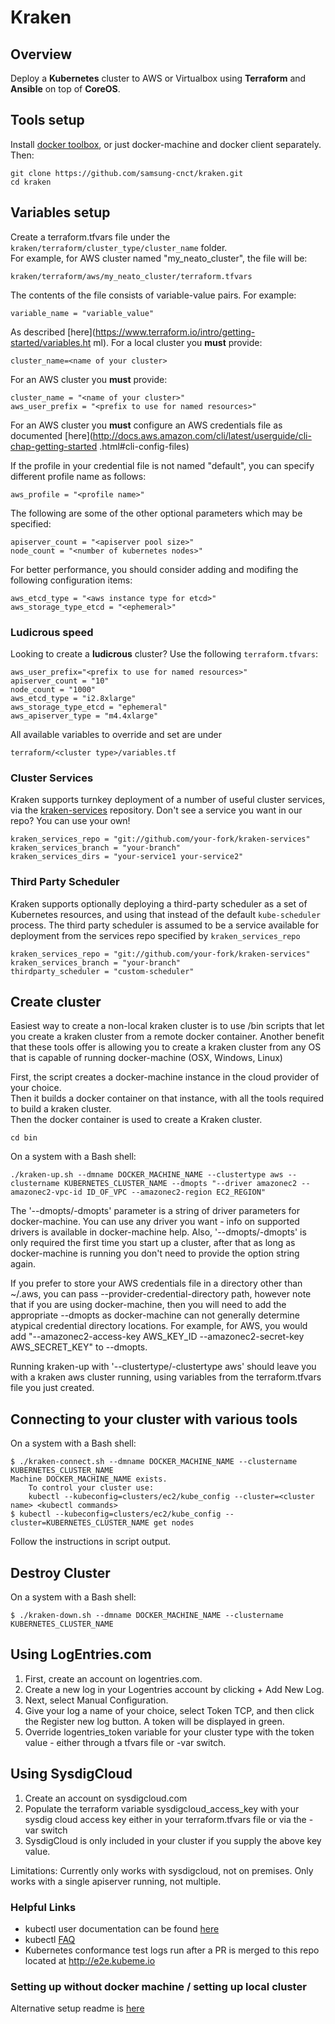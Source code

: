 # Kraken
## Overview
Deploy a __Kubernetes__ cluster to AWS or Virtualbox using __Terraform__  and __Ansible__ on top of __CoreOS__.

## Tools setup
Install [docker toolbox](https://www.docker.com/docker-toolbox), or just docker-machine and docker client separately.  
Then:

    git clone https://github.com/samsung-cnct/kraken.git
    cd kraken

## Variables setup

Create a terraform.tfvars file under the `kraken/terraform/cluster_type/cluster_name` folder.  
For example, for AWS cluster named "my_neato_cluster", the file will be:

    kraken/terraform/aws/my_neato_cluster/terraform.tfvars

The contents of the file consists of variable-value pairs. For example:

    variable_name = "variable_value"

As described [here](https://www.terraform.io/intro/getting-started/variables.ht
ml). For a local cluster you __must__ provide:

    cluster_name=<name of your cluster> 

For an AWS cluster you __must__ provide:

    cluster_name = "<name of your cluster>"
    aws_user_prefix = "<prefix to use for named resources>"

For an AWS cluster you __must__ configure an AWS credentials file as documented [here](http://docs.aws.amazon.com/cli/latest/userguide/cli-chap-getting-started
.html#cli-config-files)

If the profile in your credential file is not named "default", you can specify 
 different profile name as follows:

    aws_profile = "<profile name>"

The following are some of the other optional parameters which may be specified:

    apiserver_count = "<apiserver pool size>"
    node_count = "<number of kubernetes nodes>"

For better performance, you should consider adding and modifing the following configuration items:

    aws_etcd_type = "<aws instance type for etcd>"
    aws_storage_type_etcd = "<ephemeral>"

### Ludicrous speed

Looking to create a **ludicrous** cluster? Use the following `terraform.tfvars`:

    aws_user_prefix="<prefix to use for named resources>"
    apiserver_count = "10"
    node_count = "1000"
    aws_etcd_type = "i2.8xlarge"
    aws_storage_type_etcd = "ephemeral"
    aws_apiserver_type = "m4.4xlarge"

All available variables to override and set are under

    terraform/<cluster type>/variables.tf

### Cluster Services

Kraken supports turnkey deployment of a number of useful cluster services, via the [kraken-services](https://github.com/samsung-cnct/kraken-services) repository.  Don't see a service you want in our repo?  You can use your own!

    kraken_services_repo = "git://github.com/your-fork/kraken-services"
    kraken_services_branch = "your-branch"
    kraken_services_dirs = "your-service1 your-service2"

### Third Party Scheduler

Kraken supports optionally deploying a third-party scheduler as a set of Kubernetes resources, and using that instead of the default `kube-scheduler` process.  The third party scheduler is assumed to be a service available for deployment from the services repo specified by `kraken_services_repo`

    kraken_services_repo = "git://github.com/your-fork/kraken-services"
    kraken_services_branch = "your-branch"
    thirdparty_scheduler = "custom-scheduler"
    
## Create cluster

Easiest way to create a non-local kraken cluster is to use /bin scripts that let you create a kraken cluster from a remote docker container.
Another benefit that these tools offer is allowing you to create a kraken cluster from any OS that is capable of running docker-machine (OSX, Windows, Linux)  

First, the script creates a docker-machine instance in the cloud provider of your choice.  
Then it builds a docker container on that instance, with all the tools required to build a kraken cluster.  
Then the docker container is used to create a Kraken cluster.

    cd bin
    
On a system with a Bash shell:

    ./kraken-up.sh --dmname DOCKER_MACHINE_NAME --clustertype aws --clustername KUBERNETES_CLUSTER_NAME --dmopts "--driver amazonec2 --amazonec2-vpc-id ID_OF_VPC --amazonec2-region EC2_REGION"
    
The '--dmopts/-dmopts' parameter is a string of driver parameters for docker-machine. You can use any driver you want - info on supported drivers is available in docker-machine help. Also, '--dmopts/-dmopts' is only required the first time you start up a cluster, after that as long as docker-machine is running you don't need to provide the option string again.  

If you prefer to store your AWS credentials file in a directory other than ~/.aws, you can pass --provider-credential-directory path, however note that if you are using docker-machine, then you will need to add the appropriate --dmopts as docker-machine can not generally determine atypical credential directory locations. For example, for AWS, you would add "--amazonec2-access-key AWS_KEY_ID --amazonec2-secret-key AWS_SECRET_KEY" to --dmopts.

Running kraken-up with '--clustertype/-clustertype aws' should leave you with a kraken aws cluster running, using variables from the terraform.tfvars file you just created.

## Connecting to your cluster with various tools
On a system with a Bash shell:

    $ ./kraken-connect.sh --dmname DOCKER_MACHINE_NAME --clustername KUBERNETES_CLUSTER_NAME
    Machine DOCKER_MACHINE_NAME exists.
        To control your cluster use:
        kubectl --kubeconfig=clusters/ec2/kube_config --cluster=<cluster name> <kubectl commands>
    $ kubectl --kubeconfig=clusters/ec2/kube_config --cluster=KUBERNETES_CLUSTER_NAME get nodes

Follow the instructions in script output.
    
## Destroy Cluster
On a system with a Bash shell:

    $ ./kraken-down.sh --dmname DOCKER_MACHINE_NAME --clustername KUBERNETES_CLUSTER_NAME
    
## Using LogEntries.com
1. First, create an account on logentries.com.
2. Create a new log in your Logentries account by clicking + Add New Log.
3. Next, select Manual Configuration.
4. Give your log a name of your choice, select Token TCP, and then click the Register new log button. A token will be displayed in green.
5. Override logentries_token variable for your cluster type with the token value - either through a tfvars file or -var switch.    

## Using SysdigCloud
1. Create an account on sysdigcloud.com
2. Populate the terraform variable sysdigcloud_access_key with your sysdig cloud access key either in your terraform.tfvars file or via the -var switch
3. SysdigCloud is only included in your cluster if you supply the above key value.

Limitations: Currently only works with sysdigcloud, not on premises.  Only works with a single apiserver running, not multiple.

### Helpful Links
* kubectl user documentation can be found [here](https://github.com/GoogleCloudPlatform/kubernetes/blob/master/docs/kubectl.md)
* kubectl [FAQ](https://github.com/GoogleCloudPlatform/kubernetes/wiki/User-FAQ)
* Kubernetes conformance test logs run after a PR is merged to this repo located at http://e2e.kubeme.io

### Setting up without docker machine / setting up local cluster
Alternative setup readme is [here](README-NO-DOCKERMACHINE.md)
